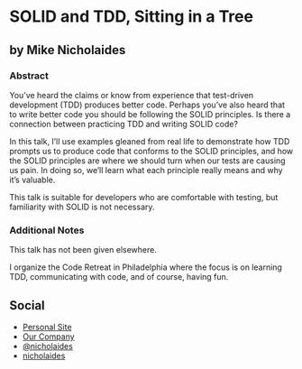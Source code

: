 # SOLID and TDD, Sitting in a Tree #

## by Mike Nicholaides ##

### Abstract ###

You’ve heard the claims or know from experience that test-driven development (TDD) produces better code. Perhaps you’ve also heard that to write better code you should be following the SOLID principles. Is there a connection between practicing TDD and writing SOLID code?

In this talk, I’ll use examples gleaned from real life to demonstrate how TDD prompts us to produce code that conforms to the SOLID principles, and how the SOLID principles are where we should turn when our tests are causing us pain. In doing so, we’ll learn what each principle really means and why it’s valuable.

This talk is suitable for developers who are comfortable with testing, but familiarity with SOLID is not necessary.


### Additional Notes ###

This talk has not been given elsewhere.

I organize the Code Retreat in Philadelphia where the focus is on learning TDD, communicating with code, and of course, having fun.

## Social ##

* [Personal Site](http://ablegray.com)
* [Our Company](http://promptworks.com)
* [@nicholaides](http://twitter.com/nicholaides)
* [nicholaides](https://github.com/nicholaides)
